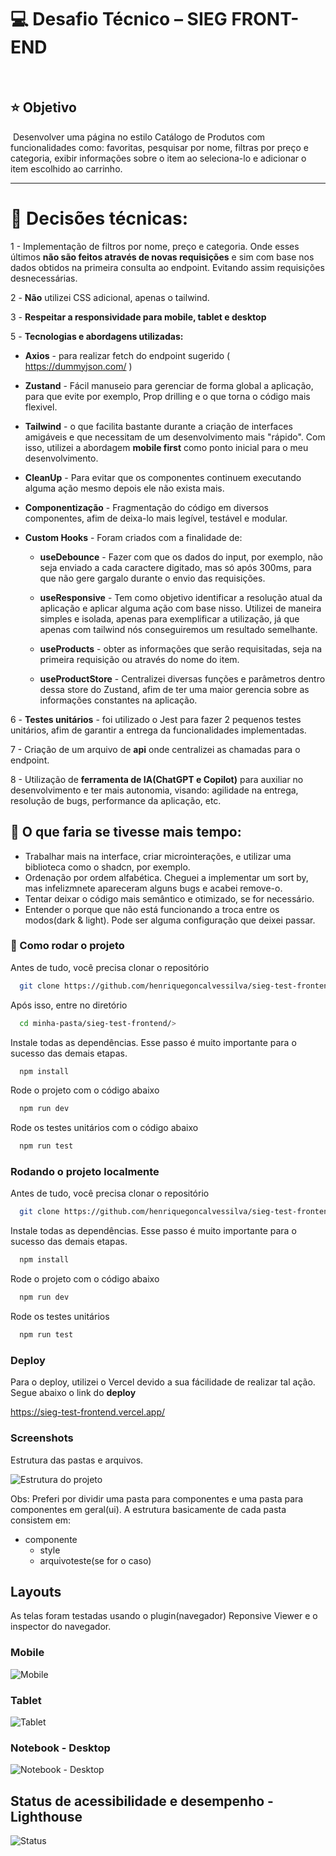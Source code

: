 # 💻 Desafio Técnico – SIEG FRONT-END

​

## ⭐ Objetivo

​
Desenvolver uma página no estilo Catálogo de Produtos com funcionalidades como: favoritas, pesquisar por nome, filtras por preço e categoria, exibir informações sobre o item ao seleciona-lo e adicionar o item escolhido ao carrinho.
​

---

# 📝 Decisões técnicas:

1 - Implementação de filtros por nome, preço e categoria. Onde esses últimos **não são feitos através de novas requisições** e sim com base nos dados obtidos na primeira consulta ao endpoint. Evitando assim requisições desnecessárias.

2 - **Não** utilizei CSS adicional, apenas o tailwind.

3 - **Respeitar a responsividade para mobile, tablet e desktop**

5 - **Tecnologias e abordagens utilizadas:**

-   **Axios** - para realizar fetch do endpoint sugerido ( https://dummyjson.com/ )

-   **Zustand** - Fácil manuseio para gerenciar de forma global a aplicação, para que evite por exemplo, Prop drilling e o que torna o código mais flexivel.

-   **Tailwind** - o que facilita bastante durante a criação de interfaces amigáveis e que necessitam de um desenvolvimento mais "rápido". Com isso, utilizei a abordagem **mobile first** como ponto inicial para o meu desenvolvimento.

-   **CleanUp** - Para evitar que os componentes continuem executando alguma ação mesmo depois ele não exista mais.

-   **Componentização** - Fragmentação do código em diversos componentes, afim de deixa-lo mais legível, testável e modular.

-   **Custom Hooks** - Foram criados com a finalidade de:

    -   **useDebounce** - Fazer com que os dados do input, por exemplo, não seja enviado a cada caractere digitado, mas só após 300ms, para que não gere gargalo durante o envio das requisições.

    -   **useResponsive** - Tem como objetivo identificar a resolução atual da aplicação e aplicar alguma ação com base nisso. Utilizei de maneira simples e isolada, apenas para exemplificar a utilização, já que apenas com tailwind nós conseguiremos um resultado semelhante.

    -   **useProducts** - obter as informações que serão requisitadas, seja na primeira requisição ou através do nome do item.

    -   **useProductStore** - Centralizei diversas funções e parâmetros dentro dessa store do Zustand, afim de ter uma maior gerencia sobre as informações constantes na aplicação.

6 - **Testes unitários** - foi utilizado o Jest para fazer 2 pequenos testes unitários, afim de garantir a entrega da funcionalidades implementadas.

7 - Criação de um arquivo de **api** onde centralizei as chamadas para o endpoint.

8 - Utilização de **ferramenta de IA(ChatGPT e Copilot)** para auxiliar no desenvolvimento e ter mais autonomia, visando: agilidade na entrega, resolução de bugs, performance da aplicação, etc.

## 📝 O que faria se tivesse mais tempo:

-   Trabalhar mais na interface, criar microinterações, e utilizar uma biblioteca como o shadcn, por exemplo.
-   Ordenação por ordem alfabética. Cheguei a implementar um sort by, mas infelizmnete apareceram alguns bugs e acabei remove-o.
-   Tentar deixar o código mais semântico e otimizado, se for necessário.
-   Entender o porque que não está funcionando a troca entre os modos(dark & light). Pode ser alguma configuração que deixei passar.

### 📝 Como rodar o projeto

Antes de tudo, você precisa clonar o repositório

```bash
  git clone https://github.com/henriquegoncalvessilva/sieg-test-frontend.git
```

Após isso, entre no diretório

```bash
  cd minha-pasta/sieg-test-frontend/>
```

Instale todas as dependências. Esse passo é muito importante para o sucesso das demais etapas.

```bash
  npm install
```

Rode o projeto com o código abaixo

```bash
  npm run dev
```

Rode os testes unitários com o código abaixo

```bash
  npm run test
```

### Rodando o projeto localmente

Antes de tudo, você precisa clonar o repositório

```bash
  git clone https://github.com/henriquegoncalvessilva/sieg-test-frontend.git
```

Instale todas as dependências. Esse passo é muito importante para o sucesso das demais etapas.

```bash
  npm install
```

Rode o projeto com o código abaixo

```bash
  npm run dev
```

Rode os testes unitários

```bash
  npm run test
```

### Deploy

Para o deploy, utilizei o Vercel devido a sua fácilidade de realizar tal ação. Segue abaixo o link do **deploy**

https://sieg-test-frontend.vercel.app/

### Screenshots

Estrutura das pastas e arquivos.

![Estrutura do projeto]('')

Obs: Preferi por dividir uma pasta para componentes e uma pasta para componentes em geral(ui). A estrutura basicamente de cada pasta consistem em:

-   componente
    -   style
    -   arquivoteste(se for o caso)

## Layouts

As telas foram testadas usando o plugin(navegador) Reponsive Viewer e o inspector do navegador.

### Mobile

![Mobile](./screenshots/mobile.png)

### Tablet

![Tablet](./screenshots/tablet.png)

### Notebook - Desktop

![Notebook - Desktop](./screenshots/desktop.png)

## Status de acessibilidade e desempenho - Lighthouse

![Status](./screenshots/lighthouse.png)
